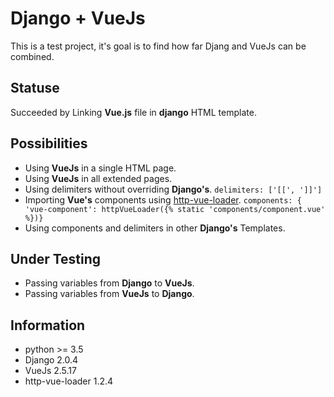 # Django + VueJs
This is a test project, it's goal is to find how far Djang and VueJs can be combined.

## Statuse
Succeeded by Linking **Vue.js** file in **django** HTML template.

## Possibilities

+ Using **VueJs** in a single HTML page.
+ Using **VueJs** in all extended pages.
+ Using delimiters without overriding **Django's**. `delimiters: ['[[', ']]']`
+ Importing **Vue's** components using [http-vue-loader](https://www.npmjs.com/package/http-vue-loader). `components: { 'vue-component': httpVueLoader({% static 'components/component.vue' %})}`
+ Using components and delimiters in other **Django's** Templates.

## Under Testing

* Passing variables from **Django** to **VueJs**.
* Passing variables from **VueJs** to **Django**.

## Information

- python >= 3.5
- Django 2.0.4
- VueJs 2.5.17
- http-vue-loader 1.2.4